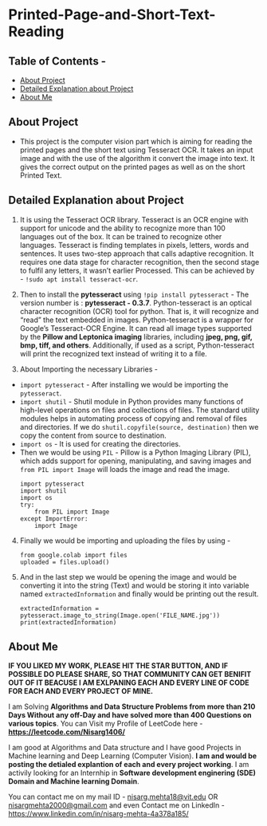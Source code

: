 # Printed-Page-and-Short-Text-Reading

## Table of Contents - 
* [About Project](#about-project)
* [Detailed Explanation about Project](#detailed-explanation-about-project)
* [About Me](#about-me)

## About Project
* This project is the computer vision part which is aiming for reading the printed pages and the short text using Tesseract OCR. It takes an input image and with the use of the algorithm it convert the image into text. It gives the correct output on the printed pages as well as on the short Printed Text.

## Detailed Explanation about Project
1. It is using the Tesseract OCR library. Tesseract is an OCR engine with support for unicode and the ability to recognize more than 100 languages out of the box. It can be trained to recognize other languages. Tesseract is finding templates in pixels, letters, words and sentences. It uses two-step approach that calls adaptive recognition. It requires one data stage for character recognition, then the second stage to fulfil any letters, it wasn’t earlier Processed. This can be achieved by - `!sudo apt install tesseract-ocr`. 

2. Then to install the **pytesseract** using `!pip install pytesseract` - The version number is : **pytesseract - 0.3.7**. Python-tesseract is an optical character recognition (OCR) tool for python. That is, it will recognize and “read” the text embedded in images. Python-tesseract is a wrapper for Google’s Tesseract-OCR Engine. It can read all image types supported by the **Pillow and Leptonica imaging** libraries, including **jpeg, png, gif, bmp, tiff, and others**. Additionally, if used as a script, Python-tesseract will print the recognized text instead of writing it to a file.

3. About Importing the necessary Libraries - 
  * `import pytesseract` - After installing we would be importing the `pytesseract`.
  * `import shutil` - Shutil module in Python provides many functions of high-level operations on files and collections of files. The standard utility modules helps in automating process of copying and removal of files and directories. If we do `shutil.copyfile(source, destination)` then we copy the content from source to destination.
  * `import os` - It is used for creating the directories.
  * Then we would be using `PIL` - Pillow is a Python Imaging Library (PIL), which adds support for opening, manipulating, and saving images and `from PIL import Image` will loads the image and read the image.
    ```
    import pytesseract
    import shutil
    import os
    try:
        from PIL import Image
    except ImportError:
        import Image
    ```
 
4. Finally we would be importing and uploading the files by using - 
    ```
    from google.colab import files
    uploaded = files.upload()
    ```
 
5. And in the last step we would be opening the image and would be converting it into the string (Text) and would be storing it into variable named `extractedInformation` and finally would be printing out the result. 
    ```
    extractedInformation = pytesseract.image_to_string(Image.open('FILE_NAME.jpg'))
    print(extractedInformation)
    ```
    
## About Me
**IF YOU LIKED MY WORK, PLEASE HIT THE STAR BUTTON, AND IF POSSIBLE DO PLEASE SHARE, SO THAT COMMUNITY CAN GET BENIFIT OUT OF IT BEACUSE I AM EXLPANING EACH AND EVERY LINE OF CODE FOR EACH AND EVERY PROJECT OF MINE.**

I am Solving **Algorithms and Data Structure Problems from more than 210 Days Without any off-Day and have solved more than 400 Questions on various topics**.
You can Visit my Profile of LeetCode here - **https://leetcode.com/Nisarg1406/**

I am good at Algorithms and Data structure and I have good Projects in Machine learning and Deep Learning (Computer Vision). **I am and would be posting the detialed explantion of each and every project working**. I am activily looking for an Internhip in **Software development enginering (SDE) Domain and Machine learning Domain**.

You can contact me on my mail ID - nisarg.mehta18@vit.edu OR nisargmehta2000@gmail.com and even Contact me on LinkedIn - https://www.linkedin.com/in/nisarg-mehta-4a378a185/
